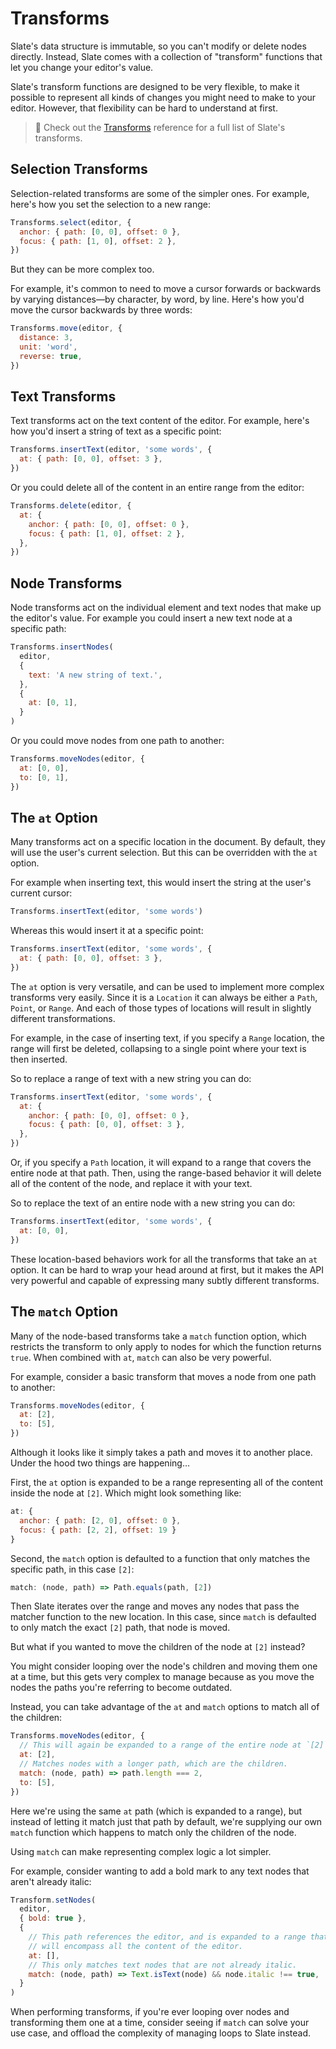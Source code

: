 # Transforms

Slate's data structure is immutable, so you can't modify or delete nodes directly. Instead, Slate comes with a collection of "transform" functions that let you change your editor's value.

Slate's transform functions are designed to be very flexible, to make it possible to represent all kinds of changes you might need to make to your editor. However, that flexibility can be hard to understand at first.

> 🤖 Check out the [Transforms](../api/transforms.md) reference for a full list of Slate's transforms.

## Selection Transforms

Selection-related transforms are some of the simpler ones. For example, here's how you set the selection to a new range:

```js
Transforms.select(editor, {
  anchor: { path: [0, 0], offset: 0 },
  focus: { path: [1, 0], offset: 2 },
})
```

But they can be more complex too.

For example, it's common to need to move a cursor forwards or backwards by varying distances—by character, by word, by line. Here's how you'd move the cursor backwards by three words:

```js
Transforms.move(editor, {
  distance: 3,
  unit: 'word',
  reverse: true,
})
```

## Text Transforms

Text transforms act on the text content of the editor. For example, here's how you'd insert a string of text as a specific point:

```js
Transforms.insertText(editor, 'some words', {
  at: { path: [0, 0], offset: 3 },
})
```

Or you could delete all of the content in an entire range from the editor:

```js
Transforms.delete(editor, {
  at: {
    anchor: { path: [0, 0], offset: 0 },
    focus: { path: [1, 0], offset: 2 },
  },
})
```

## Node Transforms

Node transforms act on the individual element and text nodes that make up the editor's value. For example you could insert a new text node at a specific path:

```js
Transforms.insertNodes(
  editor,
  {
    text: 'A new string of text.',
  },
  {
    at: [0, 1],
  }
)
```

Or you could move nodes from one path to another:

```js
Transforms.moveNodes(editor, {
  at: [0, 0],
  to: [0, 1],
})
```

## The `at` Option

Many transforms act on a specific location in the document. By default, they will use the user's current selection. But this can be overridden with the `at` option.

For example when inserting text, this would insert the string at the user's current cursor:

```js
Transforms.insertText(editor, 'some words')
```

Whereas this would insert it at a specific point:

```js
Transforms.insertText(editor, 'some words', {
  at: { path: [0, 0], offset: 3 },
})
```

The `at` option is very versatile, and can be used to implement more complex transforms very easily. Since it is a `Location` it can always be either a `Path`, `Point`, or `Range`. And each of those types of locations will result in slightly different transformations.

For example, in the case of inserting text, if you specify a `Range` location, the range will first be deleted, collapsing to a single point where your text is then inserted.

So to replace a range of text with a new string you can do:

```js
Transforms.insertText(editor, 'some words', {
  at: {
    anchor: { path: [0, 0], offset: 0 },
    focus: { path: [0, 0], offset: 3 },
  },
})
```

Or, if you specify a `Path` location, it will expand to a range that covers the entire node at that path. Then, using the range-based behavior it will delete all of the content of the node, and replace it with your text.

So to replace the text of an entire node with a new string you can do:

```js
Transforms.insertText(editor, 'some words', {
  at: [0, 0],
})
```

These location-based behaviors work for all the transforms that take an `at` option. It can be hard to wrap your head around at first, but it makes the API very powerful and capable of expressing many subtly different transforms.

## The `match` Option

Many of the node-based transforms take a `match` function option, which restricts the transform to only apply to nodes for which the function returns `true`. When combined with `at`, `match` can also be very powerful.

For example, consider a basic transform that moves a node from one path to another:

```js
Transforms.moveNodes(editor, {
  at: [2],
  to: [5],
})
```

Although it looks like it simply takes a path and moves it to another place. Under the hood two things are happening…

First, the `at` option is expanded to be a range representing all of the content inside the node at `[2]`. Which might look something like:

```js
at: {
  anchor: { path: [2, 0], offset: 0 },
  focus: { path: [2, 2], offset: 19 }
}
```

Second, the `match` option is defaulted to a function that only matches the specific path, in this case `[2]`:

```js
match: (node, path) => Path.equals(path, [2])
```

Then Slate iterates over the range and moves any nodes that pass the matcher function to the new location. In this case, since `match` is defaulted to only match the exact `[2]` path, that node is moved.

But what if you wanted to move the children of the node at `[2]` instead?

You might consider looping over the node's children and moving them one at a time, but this gets very complex to manage because as you move the nodes the paths you're referring to become outdated.

Instead, you can take advantage of the `at` and `match` options to match all of the children:

```js
Transforms.moveNodes(editor, {
  // This will again be expanded to a range of the entire node at `[2]`.
  at: [2],
  // Matches nodes with a longer path, which are the children.
  match: (node, path) => path.length === 2,
  to: [5],
})
```

Here we're using the same `at` path (which is expanded to a range), but instead of letting it match just that path by default, we're supplying our own `match` function which happens to match only the children of the node.

Using `match` can make representing complex logic a lot simpler.

For example, consider wanting to add a bold mark to any text nodes that aren't already italic:

```js
Transform.setNodes(
  editor,
  { bold: true },
  {
    // This path references the editor, and is expanded to a range that
    // will encompass all the content of the editor.
    at: [],
    // This only matches text nodes that are not already italic.
    match: (node, path) => Text.isText(node) && node.italic !== true,
  }
)
```

When performing transforms, if you're ever looping over nodes and transforming them one at a time, consider seeing if `match` can solve your use case, and offload the complexity of managing loops to Slate instead.
